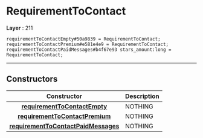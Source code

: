 # RequirementToContact

**Layer** : 211

```tl
requirementToContactEmpty#50a9839 = RequirementToContact;
requirementToContactPremium#e581e4e9 = RequirementToContact;
requirementToContactPaidMessages#b4f67e93 stars_amount:long = RequirementToContact;
```

---

## Constructors

| Constructor | Description |
| :---: | :--- |
| [**requirementToContactEmpty**](constructor/requirementToContactEmpty) | NOTHING |
| [**requirementToContactPremium**](constructor/requirementToContactPremium) | NOTHING |
| [**requirementToContactPaidMessages**](constructor/requirementToContactPaidMessages) | NOTHING |